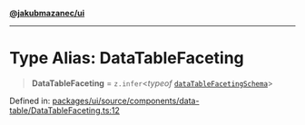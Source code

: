 [**@jakubmazanec/ui**](../README.md)

---

# Type Alias: DataTableFaceting

> **DataTableFaceting** = `z.infer`\<_typeof_
> [`dataTableFacetingSchema`](../variables/dataTableFacetingSchema.md)\>

Defined in:
[packages/ui/source/components/data-table/DataTableFaceting.ts:12](https://github.com/jakubmazanec/tools/blob/5907d31a071e860d7db8b8a00f698d18fe23e18a/packages/ui/source/components/data-table/DataTableFaceting.ts#L12)
